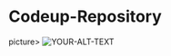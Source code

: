 # Codeup-Repository
picture>
 <source media="(prefers-color-scheme: dark)" srcset="https://www.deviantart.com/melspyrose/art/Beast-Wars-Predacon-Insignia-868594143">
 <source media="(prefers-color-scheme: light)" srcset="YOUR-LIGHTMODE-IMAGE">
 <img alt="YOUR-ALT-TEXT" src="YOUR-DEFAULT-IMAGE">
</picture>
